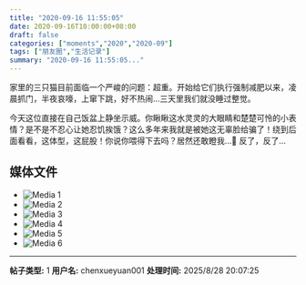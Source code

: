 ```yaml
---
title: "2020-09-16 11:55:05"
date: 2020-09-16T10:00:00+08:00
draft: false
categories: ["moments","2020","2020-09"]
tags: ["朋友圈","生活记录"]
summary: "2020-09-16 11:55:05..."
---
```


家里的三只猫目前面临一个严峻的问题：超重。开始给它们执行强制减肥以来，凌晨抓门，半夜哀嚎，上窜下跳，好不热闹…三天里我们就没睡过整觉。

今天这位直接在自己饭盆上静坐示威。你瞅瞅这水灵灵的大眼睛和楚楚可怜的小表情？是不是不忍心让她忍饥挨饿？这么多年来我就是被她这无辜脸给骗了！绕到后面看看，这体型，这屁股！你说你喂得下去吗？居然还敢瞪我…🥲 反了，反了…

## 媒体文件

- ![Media 1](/Moments/photos/2020-09-16/202009161155050.jpg)
- ![Media 2](/Moments/photos/2020-09-16/202009161155051.jpg)
- ![Media 3](/Moments/photos/2020-09-16/202009161155052.jpg)
- ![Media 4](/Moments/photos/2020-09-16/202009161155053.jpg)
- ![Media 5](/Moments/photos/2020-09-16/202009161155054.jpg)
- ![Media 6](/Moments/photos/2020-09-16/202009161155055.jpg)

---

**帖子类型:** 1
**用户名:** chenxueyuan001
**处理时间:** 2025/8/28 20:07:25